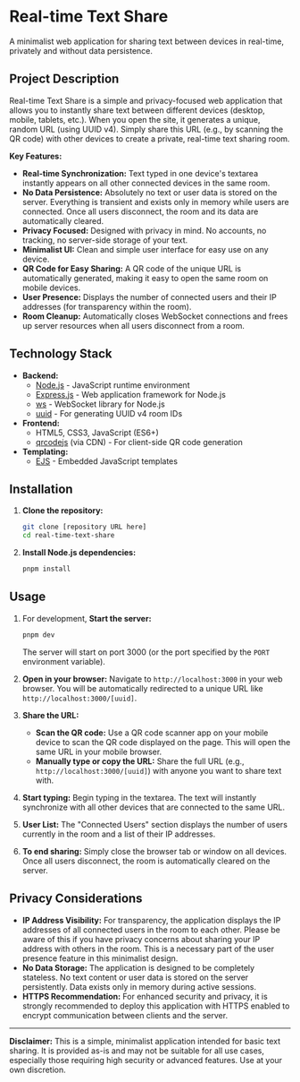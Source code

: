# Real-time Text Share

A minimalist web application for sharing text between devices in real-time, privately and without data persistence.

## Project Description

Real-time Text Share is a simple and privacy-focused web application that allows you to instantly share text between different devices (desktop, mobile, tablets, etc.).  When you open the site, it generates a unique, random URL (using UUID v4).  Simply share this URL (e.g., by scanning the QR code) with other devices to create a private, real-time text sharing room.

**Key Features:**

* **Real-time Synchronization:** Text typed in one device's textarea instantly appears on all other connected devices in the same room.
* **No Data Persistence:**  Absolutely no text or user data is stored on the server. Everything is transient and exists only in memory while users are connected. Once all users disconnect, the room and its data are automatically cleared.
* **Privacy Focused:** Designed with privacy in mind. No accounts, no tracking, no server-side storage of your text.
* **Minimalist UI:** Clean and simple user interface for easy use on any device.
* **QR Code for Easy Sharing:**  A QR code of the unique URL is automatically generated, making it easy to open the same room on mobile devices.
* **User Presence:** Displays the number of connected users and their IP addresses (for transparency within the room).
* **Room Cleanup:** Automatically closes WebSocket connections and frees up server resources when all users disconnect from a room.

## Technology Stack

* **Backend:**
  * [Node.js](https://nodejs.org/) - JavaScript runtime environment
  * [Express.js](https://expressjs.com/) - Web application framework for Node.js
  * [ws](https://github.com/websockets/ws) - WebSocket library for Node.js
  * [uuid](https://github.com/uuidjs/uuid) - For generating UUID v4 room IDs
* **Frontend:**
  * HTML5, CSS3, JavaScript (ES6+)
  * [qrcodejs](https://github.com/davidshimjs/qrcodejs) (via CDN) - For client-side QR code generation
* **Templating:**
  * [EJS](https://ejs.co/) - Embedded JavaScript templates

## Installation

1. **Clone the repository:**

    ```bash
    git clone [repository URL here]
    cd real-time-text-share
    ```

2. **Install Node.js dependencies:**

    ```bash
    pnpm install
    ```

## Usage

1. For development, **Start the server:**

    ```bash
    pnpm dev
    ```

    The server will start on port 3000 (or the port specified by the `PORT` environment variable).

2. **Open in your browser:**
    Navigate to `http://localhost:3000` in your web browser. You will be automatically redirected to a unique URL like `http://localhost:3000/[uuid]`.

3. **Share the URL:**
    * **Scan the QR code:** Use a QR code scanner app on your mobile device to scan the QR code displayed on the page. This will open the same URL in your mobile browser.
    * **Manually type or copy the URL:**  Share the full URL (e.g., `http://localhost:3000/[uuid]`) with anyone you want to share text with.

4. **Start typing:**
    Begin typing in the textarea. The text will instantly synchronize with all other devices that are connected to the same URL.

5. **User List:**
    The "Connected Users" section displays the number of users currently in the room and a list of their IP addresses.

6. **To end sharing:**
    Simply close the browser tab or window on all devices. Once all users disconnect, the room is automatically cleared on the server.

## Privacy Considerations

* **IP Address Visibility:**  For transparency, the application displays the IP addresses of all connected users in the room to each other. Please be aware of this if you have privacy concerns about sharing your IP address with others in the room. This is a necessary part of the user presence feature in this minimalist design.
* **No Data Storage:**  The application is designed to be completely stateless. No text content or user data is stored on the server persistently.  Data exists only in memory during active sessions.
* **HTTPS Recommendation:** For enhanced security and privacy, it is strongly recommended to deploy this application with HTTPS enabled to encrypt communication between clients and the server.

---

**Disclaimer:** This is a simple, minimalist application intended for basic text sharing. It is provided as-is and may not be suitable for all use cases, especially those requiring high security or advanced features. Use at your own discretion.

